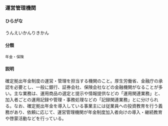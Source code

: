 <div style="display:none;">

## [あ行](securities-terms?id=あ行)

</div>

### 運営管理機関

#### ひらがな

うんえいかんりきかん

#### 分類

`年金・保険`

#### 説明

確定拠出年金制度の運営・管理を担当する機関のこと。厚生労働省、金融庁の承認を必要とし、一般に銀行、証券会社、保険会社などの金融機関がなることが多い。主な業務は、運用商品の選定と提示や情報提供などの「運用関連業務」と、加入者ごとの運用記録や管理・事務処理などの「記録関連業務」とに分けられる。なお、確定拠出年金を導入している事業主には従業員への投資教育を行う義務があり、依頼に応じて、運営管理機関が年金制度加入者向けの導入・継続教育や啓蒙活動などを行っている。

<div style="display:none;">

## [か行](securities-terms?id=か行)
## [さ行](securities-terms?id=さ行)
## [た行](securities-terms?id=た行)
## [な行](securities-terms?id=な行)
## [は行](securities-terms?id=は行)
## [ま行](securities-terms?id=ま行)
## [や行](securities-terms?id=や行)
## [ら行](securities-terms?id=ら行)
## [わ行](securities-terms?id=わ行)
## [英数字・記号](securities-terms?id=英数字・記号)

</div>


